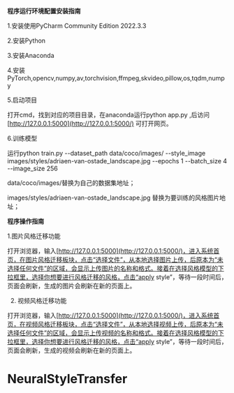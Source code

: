 **程序运行环境配置安装指南** 

1.安装使用PyCharm Community Edition 2022.3.3 

2.安装Python 

3.安装Anaconda 

4.安装PyTorch,opencv,numpy,av,torchvision,ffmpeg,skvideo,pillow,os,tqdm,numpy

5.启动项目 

打开cmd，找到对应的项目目录，在anaconda运行python app.py ,后访问 [http://127.0.0.1:5000](http://127.0.0.1:5000/) 可打开网页。 

6.训练模型

运行python train.py  --dataset_path data/coco/images/ --style_image images/styles/adriaen-van-ostade_landscape.jpg --epochs 1 --batch_size 4 --image_size 256

data/coco/images/替换为自己的数据集地址；

images/styles/adriaen-van-ostade_landscape.jpg 替换为要训练的风格图片地址；



**程序操作指南** 

1.图片风格迁移功能 

打开浏览器，输入[http://127.0.0.1:5000](http://127.0.0.1:5000/)，进入系统首页，在图片风格迁移板块，点击“选择文件”，从本地选择图片上传，后原本为“未选择任何文件”的区域，会显示上传图片的名称和格式。接着在选择风格模型的下拉框里，选择你想要进行风格迁移的风格，点击“apply style”，等待一段时间后，页面会刷新，生成的图片会刷新在新的页面上。 

 

2. 视频风格迁移功能 

打开浏览器，输入[http://127.0.0.1:5000](http://127.0.0.1:5000/)，进入系统首页，在视频风格迁移板块，点击“选择文件”，从本地选择视频上传，后原本为“未选择任何文件”的区域，会显示上传视频的名称和格式。接着在选择风格模型的下拉框里，选择你想要进行风格迁移的风格，点击“apply style”，等待一段时间后，页面会刷新，生成的视频会刷新在新的页面上。 

 

# NeuralStyleTransfer
